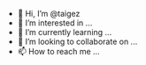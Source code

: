 - 👋 Hi, I’m @taigez
- 👀 I’m interested in ...
- 🌱 I’m currently learning ...
- 💞️ I’m looking to collaborate on ...
- 📫 How to reach me ...

<!---
taigez/taigez is a ✨ special ✨ repository because its `README.md` (this file) appears on your GitHub profile.
You can click the Preview link to take a look at your changes.
--->
